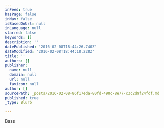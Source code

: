 ```yaml
---
inFeed: true
hasPage: false
inNav: false
isBasedOnUrl: null
inLanguage: null
starred: false
keywords: []
description: ''
datePublished: '2016-02-08T18:44:26.740Z'
dateModified: '2016-02-08T18:44:18.228Z'
title: ''
authors: []
publisher:
  name: null
  domain: null
  url: null
  favicon: null
author: []
sourcePath: _posts/2016-02-08-86f17eda-80fd-490c-8e77-c3c2d9f24fdf.md
published: true
_type: Blurb

---
```

Bass